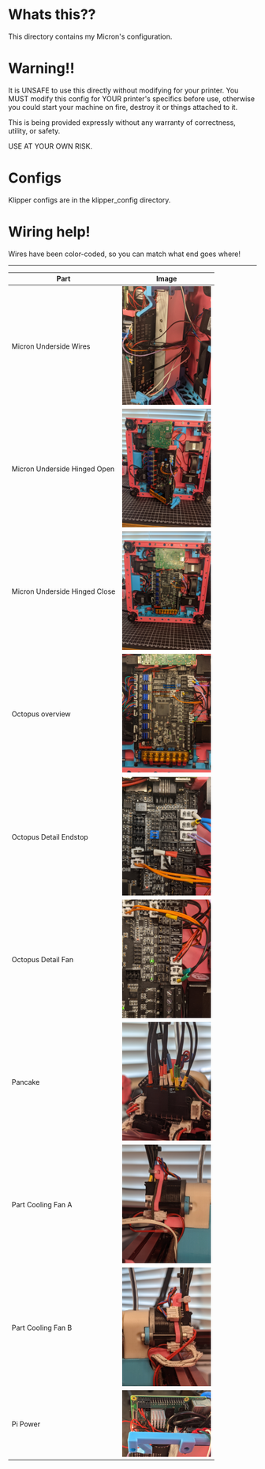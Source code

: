 
# Whats this??
This directory contains my Micron's configuration.

# Warning!!
It is UNSAFE to use this directly without modifying for your printer.
You MUST modify this config for YOUR printer's specifics before use, otherwise you could start your machine on fire, destroy it or things attached to it.

This is being provided expressly without any warranty of correctness, utility, or safety.

USE AT YOUR OWN RISK.


# Configs
Klipper configs are in the klipper_config directory.

# Wiring help!

Wires have been color-coded, so you can match what end goes where!

---
| Part | Image |
| ---  | ---   |
|  Micron Underside Wires| <img  src="./wiring_pics/micron_under_wires.jpg" width="180" data-rotate="90"> |
|  Micron Underside Hinged Open| <img  src="./wiring_pics/micron_under_open.jpg" width="180" data-rotate="90"> |
|  Micron Underside Hinged Close| <img  src="./wiring_pics/micron_under_closed.jpg" width="180" data-rotate="90"> |
|  Octopus overview | <img  src="./wiring_pics/micron_octopus.jpg" width="180" data-rotate="90"> |
|  Octopus Detail Endstop | <img src="./wiring_pics/micron_octopus_endstop_detail.jpg" width="180">
|  Octopus Detail Fan| <img src="./wiring_pics/micron_octopus_fan_detail.jpg" width="180">
|  Pancake | <img src="./wiring_pics/pancake_from_rear.jpg" width="180">
|  Part Cooling Fan A| <img src="./wiring_pics/pancake_from_right.jpg" width="180">
|  Part Cooling Fan B| <img src="./wiring_pics/pancake_from_left.jpg" width="180">
|  Pi Power | <img src="./wiring_pics/micron_pi_power.jpg" width="180">
